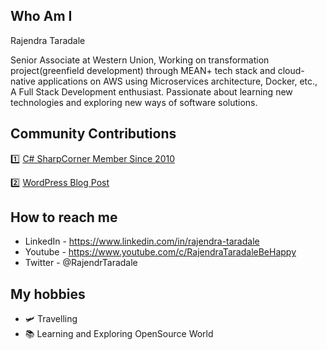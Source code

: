## Who Am I 

Rajendra Taradale

Senior Associate at Western Union, Working on transformation project(greenfield development) through MEAN+ tech stack and cloud-native applications on AWS using Microservices architecture, Docker, etc., A Full Stack Development enthusiast. Passionate about learning new technologies and exploring new ways of software solutions.

##  Community Contributions
  :one: [C# SharpCorner Member Since 2010](https://www.c-sharpcorner.com/members/rajendra-taradale3)
  
  :two: [WordPress Blog Post](https://rajendrataradale.wordpress.com/)

## How to reach me 
- LinkedIn - https://www.linkedin.com/in/rajendra-taradale
- Youtube - https://www.youtube.com/c/RajendraTaradaleBeHappy
- Twitter - @RajendrTaradale


## My hobbies
- :small_airplane: Travelling
- :books: Learning and Exploring OpenSource World 

